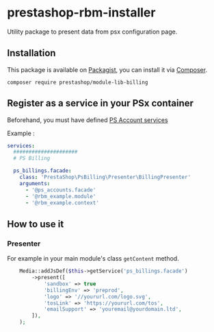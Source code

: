 # prestashop-rbm-installer

Utility package to present data from psx configuration page.

## Installation

This package is available on [Packagist](https://packagist.org/packages/prestashop/module-lib-billing),
you can install it via [Composer](https://getcomposer.org).

```shell script
composer require prestashop/module-lib-billing
```
## Register as a service in your PSx container

Beforehand, you must have defined [PS Account services](https://github.com/PrestaShopCorp/prestashop-accounts-installer#register-as-a-service-in-your-psx-container-recommended)

Example :

```yaml
services:
  #####################
  # PS Billing

  ps_billings.facade:
    class: 'PrestaShop\PsBilling\Presenter\BillingPresenter'
    arguments:
      - '@ps_accounts.facade'
      - '@rbm_example.module'
      - '@rbm_example.context'

```

## How to use it 

### Presenter

For example in your main module's class `getContent` method.

```php
    Media::addJsDef($this->getService('ps_billings.facade')
        ->present([
            'sandbox' => true
            'billingEnv' => 'preprod',
            'logo' => '//yoururl.com/logo.svg',
            'tosLink' => 'https://yoururl.com/tos',
            'emailSupport' => 'youremail@yourdomain.ltd',
        ]),
    );
```